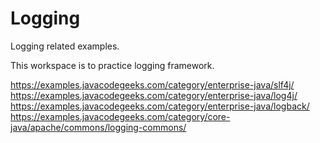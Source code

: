 # Logging
Logging related examples.

This workspace is to practice logging framework.

https://examples.javacodegeeks.com/category/enterprise-java/slf4j/
https://examples.javacodegeeks.com/category/enterprise-java/log4j/
https://examples.javacodegeeks.com/category/enterprise-java/logback/
https://examples.javacodegeeks.com/category/core-java/apache/commons/logging-commons/



